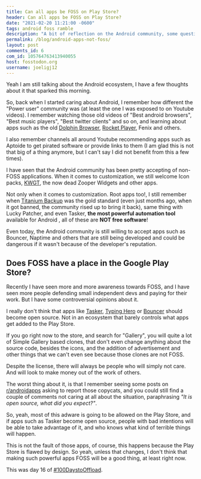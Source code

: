 ```yaml
---
title: Can all apps be FOSS on Play Store?
header: Can all apps be FOSS on Play Store?
date: "2021-02-20 11:21:00 -0600"
tags: android foss ramble
description: "A bit of reflection on the Android community, some questions. Can we make powerful apps FOSS, available to everyone, what implications does that bring in an app store managed by Google? And other related thoughts"
permalink: /blog/android-apps-not-foss/
layout: post
comments_id: 6
com_id: 105764763413940055
host: fosstodon.org
username: joeligj12
---
```


Yeah I am still talking about the Android ecosystem, I have a few thoughts about it that sparked this morning.

So, back when I started caring about Android, I remember how different the "Power user" community was (at least the one I was exposed to on Youtube videos). I remember watching those old videos of "Best android browsers", "Best music players", "Best twitter clients" and so on, and learning about apps such as the old [Dolphin Browser](https://play.google.com/store/apps/details?id=mobi.mgeek.TunnyBrowser), [Rocket Player](https://play.google.com/store/apps/details?id=com.jrtstudio.AnotherMusicPlayer.Unlocker), Fenix and others.

I also remember channels all around Youtube recommending apps such as Aptoide to get pirated software or provide links to them (I am glad this is not that big of a thing anymore, but I can't say I did not benefit from this a few times).

I have seen that the Android community has been pretty accepting of non-FOSS applications. When it comes to customization, we still welcome Icon packs, [KWGT](https://play.google.com/store/apps/details?id=org.kustom.widget), the now dead Zooper Widgets and other apps.

Not only when it comes to customization. Root apps too!, I still remember when [Titanium Backup](https://play.google.com/store/apps/details?id=com.keramidas.TitaniumBackup) was the gold standard (even just months ago, when it got banned, the community rised up to bring it back), same thing with Lucky Patcher, and even Tasker, **the most powerful automation tool** available for Android , all of these are **NOT free software**!

Even today, the Android community is still willing to accept apps such as Bouncer, Naptime and others that are still being developed and could be dangerous if it wasn't because of the developer's reputation.

## Does FOSS have a place in the Google Play Store?

Recently I have seen more and more awareness towards FOSS, and I have seen more people defending small independent devs and paying for their work. But I have some controversial opinions about it.

I really don't think that apps like [Tasker](https://play.google.com/store/apps/dev?id=8102570190170276456), [Typing Hero](https://play.google.com/store/apps/details?id=sen.typinghero) or [Bouncer](https://play.google.com/store/apps/details?id=com.samruston.permission) should become open source. Not in an ecosystem that barely controls what apps get added to the Play Store.

If you go right now to the store, and search for "Gallery", you will quite a lot of Simple Gallery based clones, that don't even change anything about the source code, besides the icons, and the addition of advertisement and other things that we can't even see because those clones are not FOSS.

Despite the license, there will always be people who will simply not care. And will look to make money out of the work of others. 

The worst thing about it, is that I remember seeing some posts on [r/androidapps](https://www.reddit.com/r/androidapps/) asking to report those copycats, and you could still find a couple of comments not caring at all about the situation, paraphrasing *"It is open source, what did you expect?"*.

So, yeah, most of this adware is going to be allowed on the Play Store, and if apps such as Tasker become open source, people with bad intentions will be able to take advantage of it, and who knows what kind of terrible things will happen.

This is not the fault of those apps, of course, this happens because the Play Store is flawed by design. So yeah, unless that changes, I don't think that making such powerful apps FOSS will be a good thing, at least right now.

This was day 16 of [#100DaystoOffload](https://100daystooffload.com).
